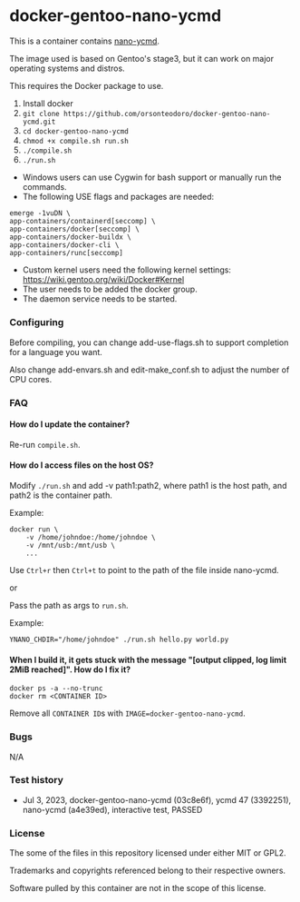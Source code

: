 # docker-gentoo-nano-ycmd

This is a container contains
[nano-ycmd](https://github.com/orsonteodoro/nano-ycmd).

The image used is based on Gentoo's stage3, but it can work on major operating
systems and distros.

This requires the Docker package to use.

1. Install docker
2. `git clone https://github.com/orsonteodoro/docker-gentoo-nano-ycmd.git`
3. `cd docker-gentoo-nano-ycmd`
4. `chmod +x compile.sh run.sh`
5. `./compile.sh`
7. `./run.sh`

* Windows users can use Cygwin for bash support or manually run the commands.
* The following USE flags and packages are needed:
```
emerge -1vuDN \
app-containers/containerd[seccomp] \
app-containers/docker[seccomp] \
app-containers/docker-buildx \
app-containers/docker-cli \
app-containers/runc[seccomp]
```
* Custom kernel users need the following kernel settings:
https://wiki.gentoo.org/wiki/Docker#Kernel
* The user needs to be added the docker group.
* The daemon service needs to be started.

##### 

### Configuring

Before compiling, you can change add-use-flags.sh to support completion for a
language you want.

Also change add-envars.sh and edit-make_conf.sh to adjust the number of CPU
cores.

### FAQ

#### How do I update the container?

Re-run `compile.sh`.

#### How do I access files on the host OS?

Modify `./run.sh` and add -v path1:path2, where path1 is the host path, and
path2 is the container path.

Example:

```
docker run \
	-v /home/johndoe:/home/johndoe \
	-v /mnt/usb:/mnt/usb \
	...
```

Use `Ctrl+r` then `Ctrl+t` to point to the path of the file inside nano-ycmd.

or

Pass the path as args to `run.sh`.

Example:

```
YNANO_CHDIR="/home/johndoe" ./run.sh hello.py world.py
```

#### When I build it, it gets stuck with the message "[output clipped, log limit 2MiB reached]".  How do I fix it?

```
docker ps -a --no-trunc
docker rm <CONTAINER ID>
```

Remove all `CONTAINER ID`s with `IMAGE=docker-gentoo-nano-ycmd`.

### Bugs

N/A

### Test history

* Jul 3, 2023, docker-gentoo-nano-ycmd (03c8e6f), ycmd 47 (3392251), nano-ycmd (a4e39ed),  interactive test, PASSED

### License

The some of the files in this repository licensed under either MIT or GPL2.

Trademarks and copyrights referenced belong to their respective owners.

Software pulled by this container are not in the scope of this license.

